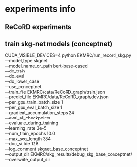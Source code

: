 # experiments info

## ReCoRD experiments

## train skg-net models (conceptnet)
CUDA_VISIBLE_DEVICES=4 python EKMRC/run_record_skg.py \
  --model_type skgnet \
  --model_name_or_path bert-base-cased \
  --do_train \
  --do_eval \
  --do_lower_case \
  --use_conceptnet \
  --train_file EKMRC/data/ReCoRD_graph/train.json \
  --predict_file EKMRC/data/ReCoRD_graph/dev.json \
  --per_gpu_train_batch_size 1 \
  --per_gpu_eval_batch_size 1 \
  --gradient_accumulation_steps 24 \
  --eval_all_checkpoints \
  --evaluate_during_training \
  --learning_rate 3e-5 \
  --num_train_epochs 10.0 \
  --max_seq_length 384 \
  --doc_stride 128 \
  --log_comment skgnet_base_conceptnet \
  --output_dir EKMRC/skg_results/debug_skg_base_conceptnet/ \
  --overwrite_output_dir
